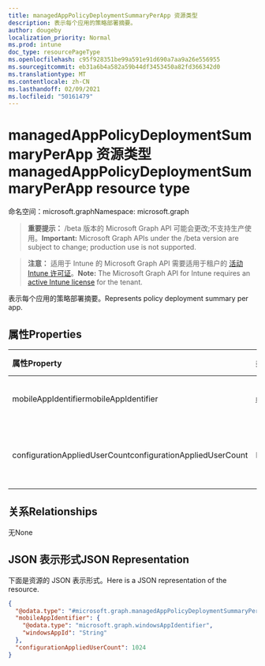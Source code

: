 ```yaml
---
title: managedAppPolicyDeploymentSummaryPerApp 资源类型
description: 表示每个应用的策略部署摘要。
author: dougeby
localization_priority: Normal
ms.prod: intune
doc_type: resourcePageType
ms.openlocfilehash: c95f928351be99a591e91d690a7aa9a26e556955
ms.sourcegitcommit: eb31a6b4a582a59b44df3453450a82fd366342d0
ms.translationtype: MT
ms.contentlocale: zh-CN
ms.lasthandoff: 02/09/2021
ms.locfileid: "50161479"
---
```

# <a name="managedapppolicydeploymentsummaryperapp-resource-type"></a><span data-ttu-id="5ef5a-103">managedAppPolicyDeploymentSummaryPerApp 资源类型</span><span class="sxs-lookup"><span data-stu-id="5ef5a-103">managedAppPolicyDeploymentSummaryPerApp resource type</span></span>

<span data-ttu-id="5ef5a-104">命名空间：microsoft.graph</span><span class="sxs-lookup"><span data-stu-id="5ef5a-104">Namespace: microsoft.graph</span></span>

> <span data-ttu-id="5ef5a-105">**重要提示：** /beta 版本的 Microsoft Graph API 可能会更改;不支持生产使用。</span><span class="sxs-lookup"><span data-stu-id="5ef5a-105">**Important:** Microsoft Graph APIs under the /beta version are subject to change; production use is not supported.</span></span>

> <span data-ttu-id="5ef5a-106">**注意：** 适用于 Intune 的 Microsoft Graph API 需要适用于租户的 [活动 Intune 许可证](https://go.microsoft.com/fwlink/?linkid=839381)。</span><span class="sxs-lookup"><span data-stu-id="5ef5a-106">**Note:** The Microsoft Graph API for Intune requires an [active Intune license](https://go.microsoft.com/fwlink/?linkid=839381) for the tenant.</span></span>

<span data-ttu-id="5ef5a-107">表示每个应用的策略部署摘要。</span><span class="sxs-lookup"><span data-stu-id="5ef5a-107">Represents policy deployment summary per app.</span></span>

## <a name="properties"></a><span data-ttu-id="5ef5a-108">属性</span><span class="sxs-lookup"><span data-stu-id="5ef5a-108">Properties</span></span>
|<span data-ttu-id="5ef5a-109">属性</span><span class="sxs-lookup"><span data-stu-id="5ef5a-109">Property</span></span>|<span data-ttu-id="5ef5a-110">类型</span><span class="sxs-lookup"><span data-stu-id="5ef5a-110">Type</span></span>|<span data-ttu-id="5ef5a-111">说明</span><span class="sxs-lookup"><span data-stu-id="5ef5a-111">Description</span></span>|
|:---|:---|:---|
|<span data-ttu-id="5ef5a-112">mobileAppIdentifier</span><span class="sxs-lookup"><span data-stu-id="5ef5a-112">mobileAppIdentifier</span></span>|[<span data-ttu-id="5ef5a-113">mobileAppIdentifier</span><span class="sxs-lookup"><span data-stu-id="5ef5a-113">mobileAppIdentifier</span></span>](../resources/intune-mam-mobileappidentifier.md)|<span data-ttu-id="5ef5a-114">应用的部署。</span><span class="sxs-lookup"><span data-stu-id="5ef5a-114">Deployment of an app.</span></span>|
|<span data-ttu-id="5ef5a-115">configurationAppliedUserCount</span><span class="sxs-lookup"><span data-stu-id="5ef5a-115">configurationAppliedUserCount</span></span>|<span data-ttu-id="5ef5a-116">Int32</span><span class="sxs-lookup"><span data-stu-id="5ef5a-116">Int32</span></span>|<span data-ttu-id="5ef5a-117">应用策略的用户数量。</span><span class="sxs-lookup"><span data-stu-id="5ef5a-117">Number of users the policy is applied.</span></span>|

## <a name="relationships"></a><span data-ttu-id="5ef5a-118">关系</span><span class="sxs-lookup"><span data-stu-id="5ef5a-118">Relationships</span></span>
<span data-ttu-id="5ef5a-119">无</span><span class="sxs-lookup"><span data-stu-id="5ef5a-119">None</span></span>

## <a name="json-representation"></a><span data-ttu-id="5ef5a-120">JSON 表示形式</span><span class="sxs-lookup"><span data-stu-id="5ef5a-120">JSON Representation</span></span>
<span data-ttu-id="5ef5a-121">下面是资源的 JSON 表示形式。</span><span class="sxs-lookup"><span data-stu-id="5ef5a-121">Here is a JSON representation of the resource.</span></span>
<!-- {
  "blockType": "resource",
  "@odata.type": "microsoft.graph.managedAppPolicyDeploymentSummaryPerApp"
}
-->
``` json
{
  "@odata.type": "#microsoft.graph.managedAppPolicyDeploymentSummaryPerApp",
  "mobileAppIdentifier": {
    "@odata.type": "microsoft.graph.windowsAppIdentifier",
    "windowsAppId": "String"
  },
  "configurationAppliedUserCount": 1024
}
```




